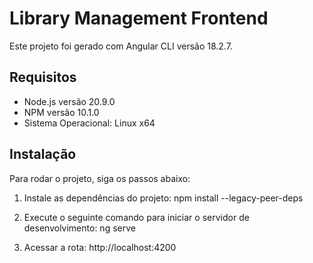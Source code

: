 # Library Management Frontend

Este projeto foi gerado com Angular CLI versão 18.2.7.

## Requisitos

- Node.js versão 20.9.0
- NPM versão 10.1.0
- Sistema Operacional: Linux x64

## Instalação

Para rodar o projeto, siga os passos abaixo:

1. Instale as dependências do projeto: 
   npm install --legacy-peer-deps

2. Execute o seguinte comando para iniciar o servidor de desenvolvimento: 
  ng serve

3. Acessar a rota:
   http://localhost:4200
